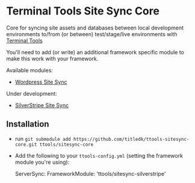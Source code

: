 # Terminal Tools Site Sync Core

Core for syncing site assets and databases between local development 
environments to/from (or between) test/stage/live environments
with [Terminal Tools](https://github.com/titledk/ttools-core)

You'll need to add (or write) an additional framework specific module
to make this work with your framework.

Available modules:

* [Wordpress Site Sync](https://github.com/CPHCloud/ttools-sitesync-wordpress)


Under development:

* [SilverStripe Site Sync](https://github.com/titledk/ttools-sitesync-silverstripe)



## Installation

* run `git submodule add https://github.com/titledk/ttools-sitesync-core.git ttools/sitesync-core`
* Add the following to your `ttools-config.yml` (setting the framework module you're using):

	ServerSync:
		FrameworkModule: 'ttools/sitesync-silverstripe'

